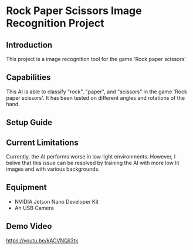 #  Rock Paper Scissors Image Recognition Project

## Introduction
This project is a image recognition tool for the game 'Rock paper scissors'

## Capabilities
This AI is able to classify "rock", "paper", and "scissors" in the game 'Rock paper scissors'. It has been tested on different angles and rotations of the hand.

## Setup Guide

## Current Limitations
Currently, the AI performs worse in low light environments. However, I belive that this issue can be resolved by training the AI with more low lit images and with various backgrounds.

## Equipment
- NVIDIA Jetson Nano Developer Kit
- An USB Camera

## Demo Video
https://youtu.be/kACVNQiI3tk
